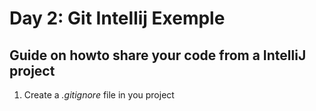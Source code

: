 # Day 2: Git Intellij Exemple
## Guide on howto share your code from a IntelliJ project

1. Create a _.gitignore_ file in you project
